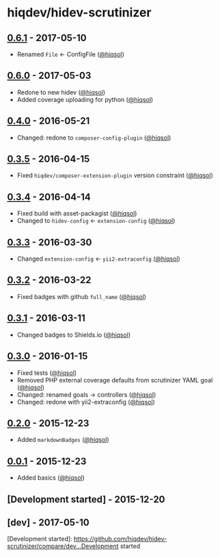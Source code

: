 # hiqdev/hidev-scrutinizer

## [0.6.1] - 2017-05-10

- Renamed `File` <- ConfigFile ([@hiqsol])

## [0.6.0] - 2017-05-03

- Redone to new hidev ([@hiqsol])
- Added coverage uploading for python ([@hiqsol])

## [0.4.0] - 2016-05-21

- Changed: redone to `composer-config-plugin` ([@hiqsol])

## [0.3.5] - 2016-04-15

- Fixed `hiqdev/composer-extension-plugin` version constraint ([@hiqsol])

## [0.3.4] - 2016-04-14

- Fixed build with asset-packagist ([@hiqsol])
- Changed to `hidev-config` <- `extension-config` ([@hiqsol])

## [0.3.3] - 2016-03-30

- Changed `extension-config` <- `yii2-extraconfig` ([@hiqsol])

## [0.3.2] - 2016-03-22

- Fixed badges with github `full_name` ([@hiqsol])

## [0.3.1] - 2016-03-11

- Changed badges to Shields.io ([@hiqsol])

## [0.3.0] - 2016-01-15

- Fixed tests ([@hiqsol])
- Removed PHP external coverage defaults from scrutinizer YAML goal ([@hiqsol])
- Changed: renamed goals -> controllers ([@hiqsol])
- Changed: redone with yii2-extraconfig ([@hiqsol])

## [0.2.0] - 2015-12-23

- Added `markdownBadges` ([@hiqsol])

## [0.0.1] - 2015-12-23

- Added basics ([@hiqsol])

## [Development started] - 2015-12-20

## [dev] - 2017-05-10

[@hiqsol]: https://github.com/hiqsol
[sol@hiqdev.com]: https://github.com/hiqsol
[@SilverFire]: https://github.com/SilverFire
[d.naumenko.a@gmail.com]: https://github.com/SilverFire
[@tafid]: https://github.com/tafid
[andreyklochok@gmail.com]: https://github.com/tafid
[@BladeRoot]: https://github.com/BladeRoot
[bladeroot@gmail.com]: https://github.com/BladeRoot
[Under development]: https://github.com/hiqdev/hidev-scrutinizer/compare/0.6.0...HEAD
[0.4.0]: https://github.com/hiqdev/hidev-scrutinizer/compare/0.3.5...0.4.0
[0.3.5]: https://github.com/hiqdev/hidev-scrutinizer/compare/0.3.4...0.3.5
[0.3.4]: https://github.com/hiqdev/hidev-scrutinizer/compare/0.3.3...0.3.4
[0.3.3]: https://github.com/hiqdev/hidev-scrutinizer/compare/0.3.2...0.3.3
[0.3.2]: https://github.com/hiqdev/hidev-scrutinizer/compare/0.3.1...0.3.2
[0.3.1]: https://github.com/hiqdev/hidev-scrutinizer/compare/0.3.0...0.3.1
[0.3.0]: https://github.com/hiqdev/hidev-scrutinizer/compare/0.2.0...0.3.0
[0.2.0]: https://github.com/hiqdev/hidev-scrutinizer/compare/0.0.1...0.2.0
[0.0.1]: https://github.com/hiqdev/hidev-scrutinizer/releases/tag/0.0.1
[0.6.0]: https://github.com/hiqdev/hidev-scrutinizer/compare/0.4.0...0.6.0
[0.6.1]: https://github.com/hiqdev/hidev-scrutinizer/compare/0.6.0...0.6.1
[Development started]: https://github.com/hiqdev/hidev-scrutinizer/compare/dev...Development started
